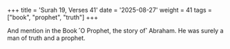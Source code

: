 +++
title = 'Surah 19, Verses 41'
date = '2025-08-27'
weight = 41
tags = ["book", "prophet", "truth"]
+++

And mention in the Book ˹O Prophet, the story of˺ Abraham. He was surely a man of truth and a prophet.